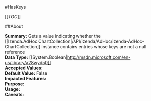 #HasKeys

[[_TOC_]]

##About

**Summary:** Gets a value indicating whether the [[Izenda.AdHoc.ChartCollection|/API/Izenda/AdHoc/Izenda-AdHoc-ChartCollection]] instance  contains entries whose keys are not a null reference  
**Data Type:** [[System.Boolean|http://msdn.microsoft.com/en-us/library/a28wyd50]]  
**Accepted Values:**   
**Default Value:** False  
**Impacted Features:**   
**Purpose:**   
**Usage:**   
**Caveats:**   

